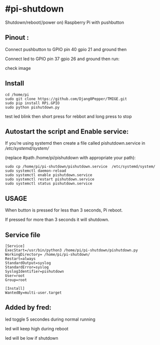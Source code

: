 #pi-shutdown
===========
Shutdown/reboot(/power on) Raspberry Pi with pushbutton

## Pinout :
Connect pushbutton to GPIO pin 40 gpio 21 and ground then

Connect led        to GPIO pin 37 gpio 26 and ground then run:

check image  

## Install 

```
cd /home/pi
sudo git clone https://github.com/Djang0Pepper/TMIGE.git
sudo pip install RPi.GPIO
sudo python pishutdown.py
```

test led blink then short press for rebbot and long press to stop


## Autostart the script and Enable service:

If you’re using systemd then create a file called pishutdown.service in */etc/systemd/system/*

(replace #path /home/pi/pishutdown with appropriate your path):

```
sudo cp /home/pi/pi-shutdown/pishutdown.service  /etc/systemd/system/
sudo systemctl daemon-reload
sudo systemctl enable pishutdown.service
sudo systemctl restart pishutdown.service
sudo systemctl status pishutdown.service
```


## USAGE

When button is pressed for less than 3 seconds, Pi reboot. 

If pressed for more than 3 seconds it will shutdown.


## Service file
```
[Service]
ExecStart=/usr/bin/python3 /home/pi/pi-shutdown/pishutdown.py
WorkingDirectory= /home/pi/pi-shutdown/
Restart=always
StandardOutput=syslog
StandardError=syslog
SyslogIdentifier=pishutdown
User=root
Group=root

[Install]
WantedBy=multi-user.target
```


## Added by fred:
led toggle 5 secondes during normal running

led will keep high during reboot

led will be low if shutdown
